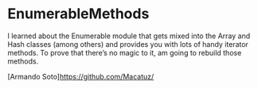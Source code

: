 # EnumerableMethods

I learned about the Enumerable module that gets mixed into the Array and Hash classes (among others) and provides you with lots of handy iterator methods. To prove that there’s no magic to it, am going to rebuild those methods.

[Armando Soto]https://github.com/Macatuz/
